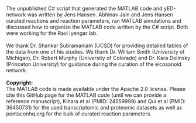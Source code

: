 The unpublished C# script that generated the MATLAB code and yED-network was written by Jens Hansen. Abhinav Jain and Jens Hansen curated reactions and reaction parameters, ran MATLAB simulations and discussed how to organize the MATLAB code written by the C# script. Both were working for the Ravi Iyengar lab.<br>
<br>
We thank Dr. Shankar Subramaniam (UCSD) for providing detailed tables of the data from one of his studies. We thank Dr. William Smith (University of Michigan), Dr. Robert Murphy (University of Colorado) and Dr. Kara Dolinsky (Princeton University) for guidance during the curation of the eicosanoid network.<br>
<br>
<b>Copyright:</b><br>
The MATLAB code is made available under the Apache 2.0 license. Please cite this GitHub page for the MATLAB code (until we can provide a reference manuscript), Kihara et al (PMID: 24559999) and Qui et al (PMID: 36450731) for the used transcriptomic and proteomic datasets as well as pentaconhq.org for the bulk of curated reaction parameters. 

